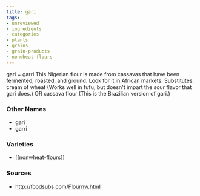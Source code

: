```yaml
---
title: gari
tags:
- unreviewed
- ingredients
- categories
- plants
- grains
- grain-products
- nonwheat-flours
---
```

gari = garri This Nigerian flour is made from cassavas that have been fermented, roasted, and ground. Look for it in African markets. Substitutes: cream of wheat (Works well in fufu, but doesn't impart the sour flavor that gari does.) OR cassava flour (This is the Brazilian version of gari.)

### Other Names

* gari
* garri

### Varieties

* [[nonwheat-flours]]

### Sources
* http://foodsubs.com/Flournw.html
